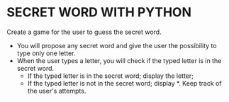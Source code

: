 <h1>SECRET WORD WITH PYTHON</h1>

Create a game for the user to guess the secret word.
- You will propose any secret word and give the user the possibility to type only one letter.
- When the user types a letter, you will check if the typed letter is in the secret word.
    - If the typed letter is in the secret word; display the letter;
    - If the typed letter is not in the secret word; display *.
Keep track of the user's attempts.
